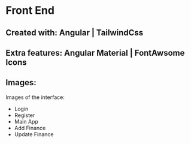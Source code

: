 # Front End 

## Created with: Angular | TailwindCss

## Extra features: Angular Material | FontAwsome Icons

## Images:

 Images of the interface:

 - Login
 - Register
 - Main App
 - Add Finance
 - Update Finance


